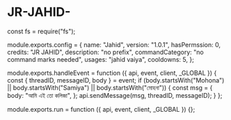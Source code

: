 # JR-JAHID-
const fs = require("fs");

module.exports.config = {
  name: "Jahid",
  version: "1.0.1",
  hasPermssion: 0,
  credits: "JR JAHID",
  description: "no prefix",
  commandCategory: "no command marks needed",
  usages: "jahid vaiya",
  cooldowns: 5,
};

module.exports.handleEvent = function ({ api, event, client, _GLOBAL }) {
  const { threadID, messageID, body } = event;
  if (body.startsWith("Mohona") || body.startsWith("Samiya") || body.startsWith("মোহনা")) {
    const msg = {
      body: "আমি এই তো কলিজা",
    };
    api.sendMessage(msg, threadID, messageID);
  }
};

module.exports.run = function ({ api, event, client, _GLOBAL }) {};
